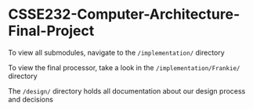 # CSSE232-Computer-Architecture-Final-Project

To view all submodules, navigate to the `/implementation/` directory

To view the final processor, take a look in the `/implementation/Frankie/` directory

The `/design/` directory holds all documentation about our design process and decisions
